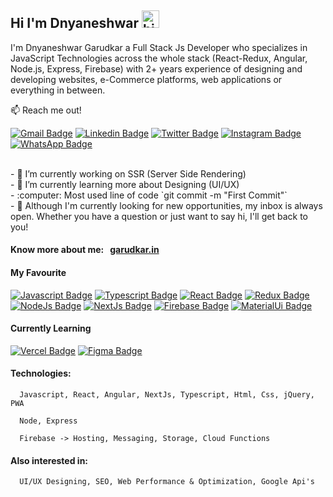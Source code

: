 ## Hi I'm Dnyaneshwar <img src="https://user-images.githubusercontent.com/1303154/88677602-1635ba80-d120-11ea-84d8-d263ba5fc3c0.gif" width="28px" alt="hi">

I'm Dnyaneshwar Garudkar a Full Stack Js Developer who specializes in JavaScript Technologies across the whole stack (React-Redux, Angular, Node.js, Express, Firebase) with 2+ years experience of designing and developing websites, e-Commerce platforms, web applications or everything in between.

:mailbox: Reach me out!

[![Gmail Badge](https://img.shields.io/badge/Gmail-D14836?style=for-the-badge&logo=gmail&logoColor=white)](mailto:garudkardnyaneshwar@gmail.com)
[![Linkedin Badge](https://img.shields.io/badge/linkedin-%230077B5.svg?&style=for-the-badge&logo=linkedin&logoColor=white)](https://www.linkedin.com/in/dnyaneshwar-garudkar)
[![Twitter Badge](https://img.shields.io/badge/<handle>-%231DA1F2.svg?&style=for-the-badge&logo=Twitter&logoColor=white)](https://twitter.com/GarudkarD?s=08)
[![Instagram Badge](https://img.shields.io/badge/<handle>-%23E4405F.svg?&style=for-the-badge&logo=Instagram&logoColor=white)](https://www.instagram.com/danny_4884_)
[![WhatsApp Badge](https://img.shields.io/badge/WhatsApp-25D366?style=for-the-badge&logo=whatsapp&logoColor=white)](https://wa.me/7507832247)

<!--
<div style="display: inline-block;">
    <div style="display: inline-block;">
            <a target="_blank" href="mailto:garudkardnyaneshwar@gmail.com">
                   <img alt="Gmail URL" src="https://img.shields.io/twitter/url?color=de6f5a&label=garudkardnyaneshwar&logo=gmail&logoColor=de6f5a&style=flat-square&url=https%3A%2F%2Fmailto%3Agarudkardnyaneshwar%40gmail.com">
            </a>
      </div>
      <div style="display: inline-block;">
            <a target="_blank" href="https://www.linkedin.com/in/dnyaneshwar-garudkar">
                  <img alt="Linkedin URL" src="https://img.shields.io/twitter/url?color=1ca0f1&label=Dnyaneshwar&logo=linkedin&logoColor=1ca0f1&style=flat-square&url=https%3A%2F%2Ftwitter.com%2FGarudkarD%3Fs%3D08">
            </a>
      </div>
      <div style="display: inline-block;">
            <a target="_blank" href="https://twitter.com/GarudkarD?s=08">
                  <img alt="Twitter URL" src="https://img.shields.io/twitter/url?color=1ca0f1&label=%40GarudkarD&logo=twitter&style=flat-square&url=https%3A%2F%2Ftwitter.com%2FGarudkarD%3Fs%3D08">
            </a>
      </div>
      <div style="display: inline-block;">
            <a target="_blank" href="https://www.instagram.com/danny_4884_">
                  <img alt="Instagram URL" src="https://img.shields.io/twitter/url?color=e84393&label=%40danny&logo=instagram&logoColor=e84393&style=flat-square&url=https%3A%2F%2Fwww.instagram.com%2Fhttps%3A%2F%2Fwww.instagram.com%2Fdanny_4884_%2F">
            </a>
      </div>
</div> -->
<br/>
- 🔭 I’m currently working on SSR (Server Side Rendering)
<br/>
- 🌱 I’m currently learning more about Designing (UI/UX)
<br/>
- :computer: Most used line of code `git commit -m "First Commit"`
<br/>
- 🤔 Although I'm currently looking for new opportunities, my inbox is always open. Whether you have a question or just want to say hi, I'll get back to you!

#### Know more about me: &nbsp; <a href="https://garudkar.in">garudkar.in</a>

#### My Favourite

[![Javascript Badge](https://img.shields.io/badge/javascript-%23323330.svg?&style=for-the-badge&logo=javascript&logoColor=%23F7DF1E)](#) [![Typescript Badge](https://img.shields.io/badge/typescript-%23007ACC.svg?&style=for-the-badge&logo=typescript&logoColor=white)](#) [![React Badge](https://img.shields.io/badge/react-%2320232a.svg?&style=for-the-badge&logo=react&logoColor=%2361DAFB)](#) [![Redux Badge](https://img.shields.io/badge/redux-%23593d88.svg?&style=for-the-badge&logo=redux&logoColor=white)](#) [![NodeJs Badge](https://img.shields.io/badge/node.js-%2343853D.svg?&style=for-the-badge&logo=node.js&logoColor=white)](#) [![NextJs Badge](https://img.shields.io/badge/nextjs-%23000000.svg?&style=for-the-badge&logo=next.js&logoColor=white)](#) [![Firebase Badge](https://img.shields.io/badge/firebase-%23039BE5.svg?&style=for-the-badge&logo=firebase)](#) [![MaterialUi Badge](https://img.shields.io/badge/materialui-%230081CB.svg?&style=for-the-badge&logo=material-ui&logoColor=white)](#)

#### Currently Learning

[![Vercel Badge](https://img.shields.io/badge/vercel-%23000000.svg?&style=for-the-badge&logo=vercel&logoColor=white)](#) [![Figma Badge](https://img.shields.io/badge/figma-%23F24E1E.svg?&style=for-the-badge&logo=figma&logoColor=white)](#)

#### Technologies:

      Javascript, React, Angular, NextJs, Typescript, Html, Css, jQuery, PWA

      Node, Express

      Firebase -> Hosting, Messaging, Storage, Cloud Functions

#### Also interested in:

      UI/UX Designing, SEO, Web Performance & Optimization, Google Api's
